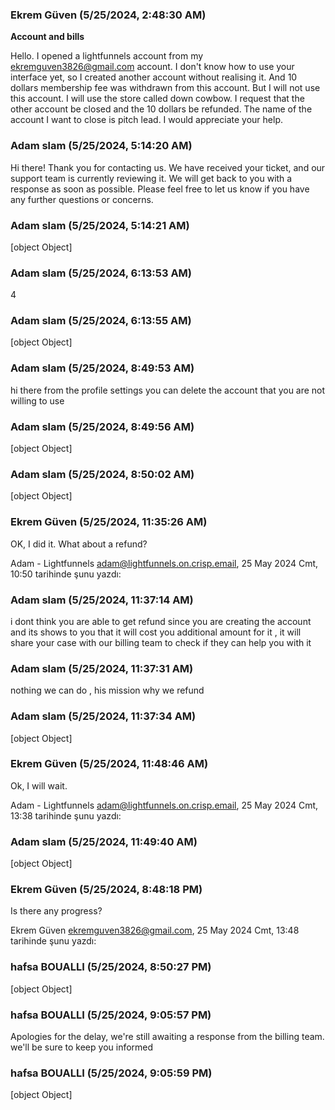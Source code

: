 ### Ekrem Güven (5/25/2024, 2:48:30 AM)

**Account and bills**

Hello. I opened a lightfunnels account from my ekremguven3826@gmail.com
account. I don't know how to use your interface yet, so I created another
account without realising it. And 10 dollars membership fee was withdrawn
from this account. But I will not use this account. I will use the store
called down cowbow. I request that the other account be closed and the 10
dollars be refunded. The name of the account I want to close is pitch lead.
I would appreciate your help.

### Adam slam (5/25/2024, 5:14:20 AM)

Hi there! Thank you for contacting us. We have received your ticket, and our support team is currently reviewing it. We will get back to you with a response as soon as possible. Please feel free to let us know if you have any further questions or concerns.

### Adam slam (5/25/2024, 5:14:21 AM)

[object Object]

### Adam slam (5/25/2024, 6:13:53 AM)

4

### Adam slam (5/25/2024, 6:13:55 AM)

[object Object]

### Adam slam (5/25/2024, 8:49:53 AM)

hi there from the profile settings you can delete the account that you are not willing to use

### Adam slam (5/25/2024, 8:49:56 AM)

[object Object]

### Adam slam (5/25/2024, 8:50:02 AM)

[object Object]

### Ekrem Güven (5/25/2024, 11:35:26 AM)

OK, I did it. What about a refund?


Adam - Lightfunnels <adam@lightfunnels.on.crisp.email>, 25 May 2024 Cmt,
10:50 tarihinde şunu yazdı:

### Adam slam (5/25/2024, 11:37:14 AM)

i dont think you are able to get refund since you are creating the account and its shows to you that it will cost you additional amount for it , it will share your case with our billing team to check if they can help you with it

### Adam slam (5/25/2024, 11:37:31 AM)

nothing we can do , his mission why we refund

### Adam slam (5/25/2024, 11:37:34 AM)

[object Object]

### Ekrem Güven (5/25/2024, 11:48:46 AM)

Ok, I will wait.

Adam - Lightfunnels <adam@lightfunnels.on.crisp.email>, 25 May 2024 Cmt,
13:38 tarihinde şunu yazdı:

### Adam slam (5/25/2024, 11:49:40 AM)

[object Object]

### Ekrem Güven (5/25/2024, 8:48:18 PM)

Is there any progress?

Ekrem Güven <ekremguven3826@gmail.com>, 25 May 2024 Cmt, 13:48 tarihinde
şunu yazdı:

### hafsa BOUALLI (5/25/2024, 8:50:27 PM)

[object Object]

### hafsa BOUALLI (5/25/2024, 9:05:57 PM)

Apologies for the delay, we're still awaiting a response from the billing team. we'll be sure to keep you informed

### hafsa BOUALLI (5/25/2024, 9:05:59 PM)

[object Object]
